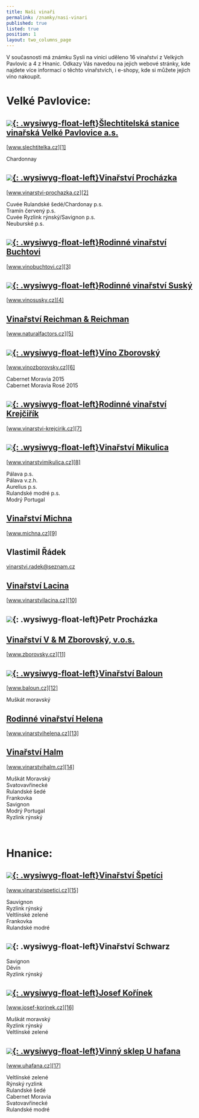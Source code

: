 ```yaml
---
title: Naši vinaři
permalink: /znamky/nasi-vinari
published: true
listed: true
position: 1
layout: two_columns_page
---
```

V současnosti má známku Sysli na vinici uděleno 16 vinařství z Velkých
Pavlovic a 4 z Hnanic. Odkazy Vás navedou na jejich webové stránky, kde
najdete více informací o těchto vinařstvích, i e-shopy, kde si můžete
jejich víno nakoupit.

# Velké Pavlovice:

## [![](/media/IMG_2970_slechtitelka.jpg){: .wysiwyg-float-left}Šlechtitelská stanice vinařská Velké Pavlovice a.s.][1]

[www.slechtitelka.cz][1]

Chardonnay

<div class="clearfix"></div>

## [![](/media/IMG_2973_300.jpg){: .wysiwyg-float-left}Vinařství Procházka][2]

[www.vinarstvi-prochazka.cz][2]

Cuvée Rulandské šedé/Chardonay p.s.  
Tramín červený p.s.  
Cuvée Ryzlink rýnský/Savignon p.s.  
Neuburské p.s.

<div class="clearfix"></div>

## [![](/media/IMG_2981_buchtovi.jpg){: .wysiwyg-float-left}Rodinné vinařství Buchtovi][3]

[www.vinobuchtovi.cz][3]

<div class="clearfix"></div>

## [![](/media/IMG_2986.jpg){: .wysiwyg-float-left}Rodinné vinařství Suský][4]

[www.vinosusky.cz][4]

<div class="clearfix"></div>

## [Vinařství Reichman & Reichman][5]

[www.naturalfactors.cz][5]

<div class="clearfix"></div>

## [![](/media/IMG_2995_lzborovsky_300.jpg){: .wysiwyg-float-left}Víno Zborovský][6]

[www.vinozborovsky.cz][6]

Cabernet Moravia 2015  
Cabernet Moravia Rosé 2015

<div class="clearfix"></div>

## [![](/media/IMG_3007_krejcirik_a_300.jpg){: .wysiwyg-float-left}Rodinné vinařství Krejčiřík][7]

[www.vinarstvi-krejcirik.cz][7]

<div class="clearfix"></div>

## [![](/media/VP_Mikulica_IMGP9275_300.jpg){: .wysiwyg-float-left}Vinařství Mikulica][8]

[www.vinarstvimikulica.cz][8]

Pálava p.s.  
Pálava v.z.h.  
Aurelius p.s.  
Rulandské modré p.s.  
Modrý Portugal

<div class="clearfix"></div>

## [Vinařství Michna][9]

[www.michna.cz][9]

<div class="clearfix"></div>

## Vlastimil Řádek

[vinarstvi.radek@seznam.cz](mailto:vinarstvi.radek@seznam.cz)

<div class="clearfix"></div>

## [Vinařství Lacina][10]

[www.vinarstvilacina.cz][10]

<div class="clearfix"></div>

## ![](/media/IMG_3020.jpg){: .wysiwyg-float-left}Petr Procházka

<div class="clearfix"></div>

## [Vinařství V & M Zborovský, v.o.s.][11]

[www.zborovsky.cz][11]

<div class="clearfix"></div>

## [![](/media/IMG_3016_baloun_300.jpg){: .wysiwyg-float-left}Vinařství Baloun][12]

[www.baloun.cz][12]

Muškát moravský

<div class="clearfix"></div>

## [Rodinné vinařství Helena][13]

[www.vinarstvihelena.cz][13]

<div class="clearfix"></div>

## [Vinařství Halm][14]

[www.vinarstvihalm.cz][14]

Muškát Moravský  
Svatovavřinecké  
Rulandské šedé  
Frankovka  
Savignon  
Modrý Portugal  
Ryzlink rýnský

<div class="clearfix"></div>

 

# Hnanice:

## [![](/media/IMG_6105_300.JPG){: .wysiwyg-float-left}Vinařství Špetíci][15]

[www.vinarstvispetici.cz][15]

Sauvignon  
Ryzlink rýnský  
Veltlínské zelené  
Frankovka  
Rulandské modré

<div class="clearfix"></div>

## ![](/media/IMG_6094_b_300.JPG){: .wysiwyg-float-left}Vinařství Schwarz

Savignon  
Děvín  
Ryzlink rýnský

<div class="clearfix"></div>

## [![](/media/H_Ko__nek_Vinice_To_na_300.JPG){: .wysiwyg-float-left}Josef Kořínek][16]

[www.josef-korinek.cz][16]

Muškát moravský  
Ryzlink rýnský  
Veltlínské zelené

<div class="clearfix"></div>

## [![](/media/U_HAFANA_VINOBRANI_300.jpg){: .wysiwyg-float-left}Vinný sklep U hafana][17]

[www.uhafana.cz][17]

Veltlínské zelené  
Rýnský ryzlink  
Rulandské šedé  
Cabernet Moravia  
Svatovavřinecké  
Rulandské modré


[1]: http://www.slechtitelka.cz "Šlechtitelka"
[2]: http://www.vinarstvi-prochazka.cz "Vinařství Procházka"
[3]: http://www.vinobuchtovi.cz "Vinařství Buchtovi"
[4]: http://www.vinosusky.cz "Vinařství Suský"
[5]: http://www.naturalfactors.cz "Vinařství Reichman"
[6]: http://www.vinozborovsky.cz "Víno Zborovský"
[7]: http://www.vinarstvi-krejcirik.cz "Vinařství Krejčiřík"
[8]: https://www.vinarstvimikulica.cz "Vinařství Mikulica"
[9]: http://www.michna.cz "Vinařství Michna"
[10]: http://www.vinarstvilacina.cz "Vinařství Lacina"
[11]: http://www.zborovsky.cz "Zborovsky"
[12]: http://www.baloun.cz "Vinařství Baloun"
[13]: http://www.vinarstvihelena.cz
[14]: http://www.vinarstvihalm.cz
[15]: http://www.vinarstvispetici.cz
[16]: http://www.josef-korinek.cz
[17]: http://www.uhafana.cz
